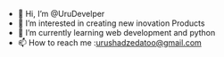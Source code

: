- 👋 Hi, I’m @UruDevelper
- 👀 I’m interested in creating new inovation Products
- 🌱 I’m currently learning web development and python
- 📫 How to reach me :urushadzedatoo@gmail.com

<!---
UruDevelper/UruDevelper is a ✨ special ✨ repository because its `README.md` (this file) appears on your GitHub profile.
You can click the Preview link to take a look at your changes.
--->
